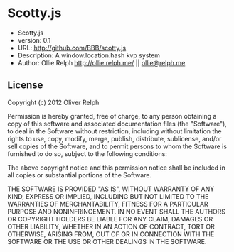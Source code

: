 # Scotty.js

* Scotty.js
* version: 0.1
* URL: http://github.com/BBB/scotty.js
* Description: A window.location.hash kvp system
* Author: Ollie Relph http://ollie.relph.me/ || ollie@relph.me

## License

Copyright (c) 2012 Oliver Relph

Permission is hereby granted, free of charge, to any person
obtaining a copy of this software and associated documentation
files (the "Software"), to deal in the Software without
restriction, including without limitation the rights to use,
copy, modify, merge, publish, distribute, sublicense, and/or sell
copies of the Software, and to permit persons to whom the
Software is furnished to do so, subject to the following
conditions:

The above copyright notice and this permission notice shall be
included in all copies or substantial portions of the Software.

THE SOFTWARE IS PROVIDED "AS IS", WITHOUT WARRANTY OF ANY KIND,
EXPRESS OR IMPLIED, INCLUDING BUT NOT LIMITED TO THE WARRANTIES
OF MERCHANTABILITY, FITNESS FOR A PARTICULAR PURPOSE AND
NONINFRINGEMENT. IN NO EVENT SHALL THE AUTHORS OR COPYRIGHT
HOLDERS BE LIABLE FOR ANY CLAIM, DAMAGES OR OTHER LIABILITY,
WHETHER IN AN ACTION OF CONTRACT, TORT OR OTHERWISE, ARISING
FROM, OUT OF OR IN CONNECTION WITH THE SOFTWARE OR THE USE OR
OTHER DEALINGS IN THE SOFTWARE.